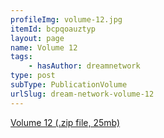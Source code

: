 ```yaml
---
profileImg: volume-12.jpg
itemId: bcpqoauztyp
layout: page
name: Volume 12
tags:
    - hasAuthor: dreamnetwork
type: post
subType: PublicationVolume
urlSlug: dream-network-volume-12
---
```


<a href="../files/Volume_12.zip" download>Volume 12 (.zip file, 25mb)</a>
